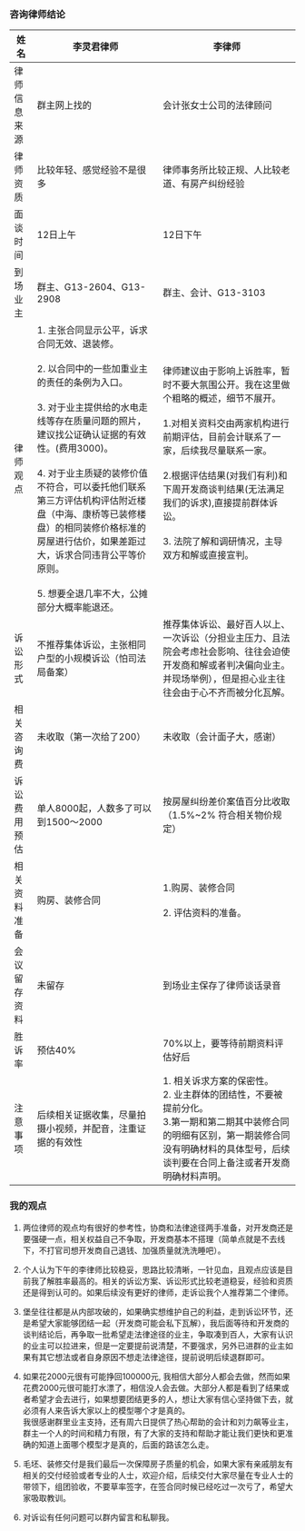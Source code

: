### 咨询律师结论

|姓名 | 李灵君律师| 李律师| 
|---|---|---|
|律师信息来源 | 群主网上找的|会计张女士公司的法律顾问|
|律师资质 | 比较年轻、感觉经验不是很多|律师事务所比较正规、人比较老道、有房产纠纷经验|
|面谈时间 | 12日上午|12日下午|
|到场业主 | 群主、G13-2604、G13-2908|群主、会计、G13-3103|
|律师观点|1. 主张合同显示公平，诉求合同无效、退装修。<br><br>2. 以合同中的一些加重业主的责任的条例为入口。<br><br>3. 对于业主提供给的水电走线等存在质量问题的照片，建议找公证确认证据的有效性。(费用3000)。<br><br>4. 对于业主质疑的装修价值不符合，可以委托他们联系第三方评估机构评估附近楼盘（中海、康桥等已装修楼盘）的相同装修价格标准的房屋进行估价，如果差距过大，诉求合同违背公平等价原则。<br><br>5. 想要全退几率不大，公摊部分大概率能退还。<br>|律师建议由于影响上诉胜率，暂时不要大氛围公开。我在这里做个粗略的概述，细节不展开。<br><br> 1.对相关资料交由两家机构进行前期评估，目前会计联系了一家，后续我尽量联系一家。<br><br> 2.根据评估结果(对我们有利)和下周开发商谈判结果(无法满足我们的诉求),直接提前群体诉讼。<br><br> 3. 法院了解和调研情况，主导双方和解或直接宣判。<br><br>|
|诉讼形式|不推荐集体诉讼，主张相同户型的小规模诉讼（怕司法局备案）|推荐集体诉讼、最好百人以上、一次诉讼（分担业主压力、且法院会考虑社会影响、往往会迫使开发商和解或者判决偏向业主。并现场举例），但是担心业主往往会由于心不齐而被分化瓦解。|
|相关咨询费|未收取（第一次给了200）|未收取（会计面子大，感谢）|
|诉讼费用预估|单人8000起，人数多了可以到1500～2000|按房屋纠纷差价案值百分比收取（1.5%~2% 符合相关物价规定）|
|相关资料准备|购房、装修合同|1.购房、装修合同<br><br> 2. 评估资料的准备。|
|会议留存资料|未留存| 到场业主保存了律师谈话录音|
|胜诉率|预估40%|70%以上，要等待前期资料评估好后|
|注意事项| 后续相关证据收集，尽量拍摄小视频，并配音，注重证据的有效性 |1. 相关诉求方案的保密性。<br> 2. 业主群体的团结性，不要被提前分化。<br> 3.第一期和第二期其中装修合同的明细有区别，第一期装修合同没有明确材料的具体型号，后续谈判要在合同上备注或者开发商明确材料声明。|


### 我的观点
1. 两位律师的观点均有很好的参考性，协商和法律途径两手准备，对开发商还是要强硬一点，相关权益自己不争取，开发商基本不搭理（简单点就是不去线下，不打官司想开发商自己退钱、加强质量就洗洗睡吧）。

2. 个人认为下午的李律师比较稳妥，思路比较清晰，一针见血，且观点应该是目前我了解胜率最高的。相关的诉讼方案、诉讼形式比较老道稳妥，经验和资质还是得到认可的。如果后续没有更好的律师，走诉讼我个人推荐第二个律师。

3. 堡垒往往都是从内部攻破的，如果确实想维护自己的利益，走到诉讼环节，还是希望大家能够团结一起（开发商可能会私下瓦解），我后面等待和开发商的谈判结论后，再争取一批希望走法律途径的业主，争取凑到百人，大家有认识的业主可以拉进来，但是一定要提前说清楚，不要强求，另外已进群的业主如果有其它想法或者自身原因不想走法律途径，提前说明后续退群即可。

4. 如果花2000元很有可能挣回100000元, 我相信大部分人都会去做，然而如果花费2000元很可能打水漂了，相信没人会去做。大部分人都是看到了结果或者希望才会去进行，如果想要团结更多的人，想让大家有信心坚持做下去，就必须有人来告诉大家以上的模型哪个才是真的。  
我很感谢群里业主支持，还有周六日提供了热心帮助的会计和刘力飙等业主，群主一个人的时间和精力有限，有了大家的支持和帮助才能让我们更快和更准确的知道上面哪个模型才是真的，后面的路该怎么走。

5. 毛坯、装修交付是我们最后一次保障房子质量的机会，如果大家有亲戚朋友有相关的交付经验或者专业的人士，欢迎介绍，后续交付大家尽量在专业人士的带领下，组团验收，不要草率签字，在签合同时候已经吃过一次亏了，希望大家吸取教训。

6. 对诉讼有任何问题可以群内留言和私聊我。
